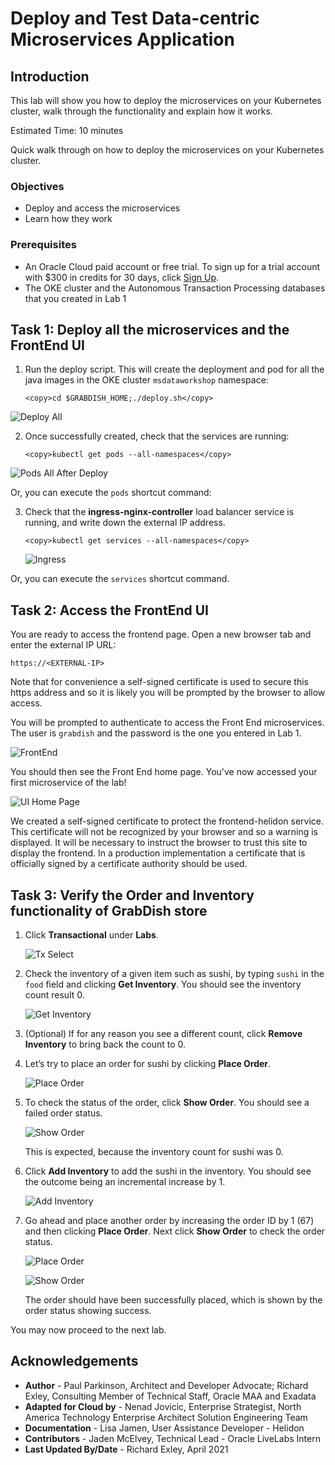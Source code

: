 # Deploy and Test Data-centric Microservices Application

## Introduction

This lab will show you how to deploy the microservices on your Kubernetes cluster, walk through the functionality and explain how it works.

Estimated Time:  10 minutes

Quick walk through on how to deploy the microservices on your Kubernetes cluster.

[](youtube:8gMmjbXSR68)

### Objectives

-   Deploy and access the microservices
-   Learn how they work

### Prerequisites

* An Oracle Cloud paid account or free trial. To sign up for a trial account with $300 in credits for 30 days, click [Sign Up](http://oracle.com/cloud/free).
* The OKE cluster and the Autonomous Transaction Processing databases that you created in Lab 1

## Task 1: Deploy all the microservices and the FrontEnd UI

1.  Run the deploy script. This will create the deployment and pod for all the java images in the OKE cluster `msdataworkshop` namespace:

    ```
    <copy>cd $GRABDISH_HOME;./deploy.sh</copy>
    ```

   ![Deploy All](images/deploy-all.png " ")

2.  Once successfully created, check that the services are running:

    ```
    <copy>kubectl get pods --all-namespaces</copy>
    ```

  ![Pods All After Deploy](images/pods-all-after-deploy.png " ")

  Or, you can execute the `pods` shortcut command:

3. Check that the **ingress-nginx-controller** load balancer service is running, and write down the external IP address.

    ```
    <copy>kubectl get services --all-namespaces</copy>
    ```

    ![Ingress](images/ingress-nginx-loadbalancer-externalip.png " ")


  Or, you can execute the `services` shortcut command.

## Task 2: Access the FrontEnd UI

You are ready to access the frontend page. Open a new browser tab and enter the external IP URL:

`https://<EXTERNAL-IP>`

Note that for convenience a self-signed certificate is used to secure this https address and so it is likely you will be prompted by the browser to allow access.

You will be prompted to authenticate to access the Front End microservices. The user is `grabdish` and the password is the one you entered in Lab 1.

![FrontEnd](images/frontendauthlogin.png " ")

You should then see the Front End home page. You've now accessed your first microservice of the lab!

![UI Home Page](images/ui-home-page.png " ")

We created a self-signed certificate to protect the frontend-helidon service. This certificate will not be recognized by your browser and so a warning is displayed. It will be necessary to instruct the browser to trust this site to display the frontend. In a production implementation a certificate that is officially signed by a certificate authority should be used.

## Task 3: Verify the Order and Inventory functionality of GrabDish store

1. Click **Transactional** under **Labs**.

   ![Tx Select](images/tx-select.png " ")

3. Check the inventory of a given item such as sushi, by typing `sushi`
    in the `food` field and clicking **Get Inventory**. You should see the inventory
    count result 0.

   ![Get Inventory](images/tx-get-inventory.png " ")

4. (Optional) If for any reason you see a different count, click **Remove Inventory** to bring back the count to 0.

5. Let’s try to place an order for sushi by clicking **Place Order**.

   ![Place Order](images/tx-place-order-66.png " ")

6. To check the status of the order, click **Show Order**. You should see a failed
    order status.

   ![Show Order](images/tx-show-order-66.png " ")

   This is expected, because the inventory count for sushi was 0.

7. Click **Add Inventory** to add the sushi in the inventory. You
    should see the outcome being an incremental increase by 1.

   ![Add Inventory](images/tx-add-inventory.png " ")

8. Go ahead and place another order by increasing the order ID by 1 (67) and then clicking **Place Order**. Next click **Show Order** to check the order status.

   ![Place Order](images/tx-place-order-67.png " ")

   ![Show Order](images/tx-show-order-67.png " ")

   The order should have been successfully placed, which is shown by the order status showing success.

You may now proceed to the next lab.

## Acknowledgements
* **Author** - Paul Parkinson, Architect and Developer Advocate; Richard Exley, Consulting Member of Technical Staff, Oracle MAA and Exadata
* **Adapted for Cloud by** - Nenad Jovicic, Enterprise Strategist, North America Technology Enterprise Architect Solution Engineering Team
* **Documentation** - Lisa Jamen, User Assistance Developer - Helidon
* **Contributors** - Jaden McElvey, Technical Lead - Oracle LiveLabs Intern
* **Last Updated By/Date** - Richard Exley, April 2021
